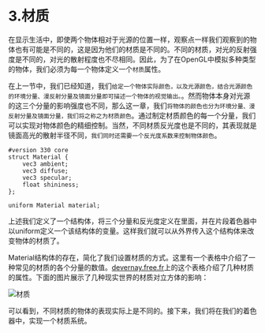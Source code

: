 # 3.材质

在显示生活中，即使两个物体相对于光源的位置一样，观察点一样我们观察到的物体也有可能是不同的，这是因为他们的材质是不同的。不同的材质，对光的反射强度是不同的，对光的散射程度也不尽相同。因此，为了在OpenGL中模拟多种类型的物体，我们必须为每一个物体定义一个`材质`属性。

在上一节中，我们已经知道，我们`给定一个物体实际颜色，以及光源颜色，结合光源颜色的环境分量、漫反射分量及镜面分量即可描述一个物体的视觉输出。`。然而物体本身对光源的这三个分量的影响强度也不同，那么这一章，我们`将物体的颜色也分为环境分量、漫反射分量及镜面分量，我们将之称之为材质颜色`。通过制定材质颜色的每一个分量，我们可以实现对物体颜色的精细控制。当然，不同材质反光度也是不同的，其表现就是镜面高光的散射半径不同，`我们同时还需要一个反光度系数来控制物体颜色`。

```
#version 330 core
struct Material {
    vec3 ambient;
    vec3 diffuse;
    vec3 specular;
    float shininess;
}; 

uniform Material material;
```

上述我们定义了一个结构体，将三个分量和反光度定义在里面，并在片段着色器中以uniform定义一个该结构体的变量。这样我们就可以从外界传入这个结构体来改变物体的材质了。

Material结构体的存在，简化了我们设置材质的方式。这里有一个表格中介绍了一种常见的材质的各个分量的数值。[devernay.free.fr](http://devernay.free.fr/cours/opengl/materials.html)上的这个表格介绍了几种材质的属性。下面的图片展示了几种现实世界的材质对立方体的影响：

![材质](https://learnopengl-cn.github.io/img/02/03/materials_real_world.png)

可以看到，不同材质的物体的表现实际上是不同的。接下来，我们将在我们的着色器中，实现一个材质系统。



